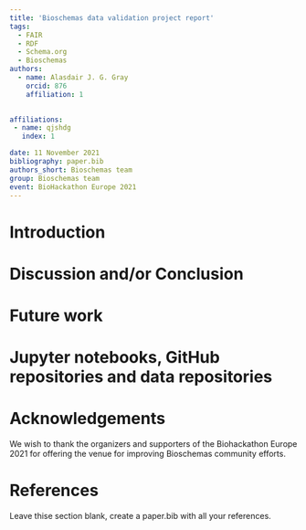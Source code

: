 ```yaml
---
title: 'Bioschemas data validation project report'
tags:
  - FAIR
  - RDF
  - Schema.org
  - Bioschemas
authors:
  - name: Alasdair J. G. Gray
    orcid: 876
    affiliation: 1
  

affiliations:
 - name: qjshdg 
   index: 1

date: 11 November 2021
bibliography: paper.bib
authors_short: Bioschemas team
group: Bioschemas team
event: BioHackathon Europe 2021
---
```


# Introduction


# Discussion and/or Conclusion


# Future work


# Jupyter notebooks, GitHub repositories and data repositories


# Acknowledgements

We wish to thank the organizers and supporters of the Biohackathon Europe 2021 for offering the venue for improving Bioschemas community efforts.

# References

Leave thise section blank, create a paper.bib with all your references.